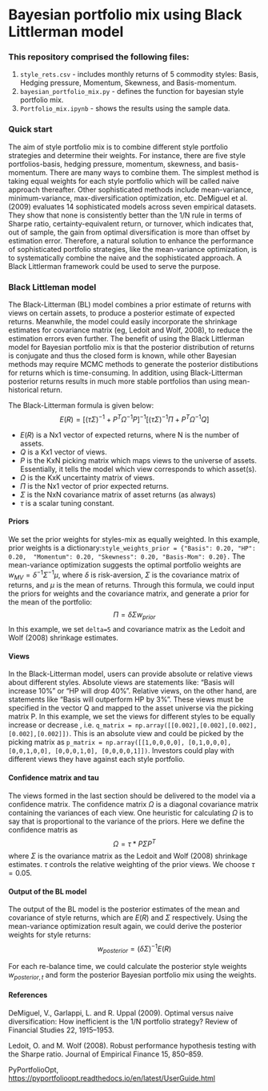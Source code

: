 # Bayesian portfolio mix using Black Littlerman model
### This repository comprised the following files:
1. `style_rets.csv` - includes monthly returns of 5 commodity styles: Basis, Hedging pressure, Momentum, Skewness, and Basis-momentum. 
2. `bayesian_portfolio_mix.py` - defines the function for bayesian style portfolio mix.
3. `Portfolio_mix.ipynb` - shows the results using the sample data.
### Quick start
The aim of style portfolio mix is to combine different style portfolio strategies and determine their weights. For instance, 
there are five style portfolios-basis, hedging pressure, momentum, skewness, and basis-momentum. There are many ways to 
combine them. The simplest method is taking equal weights for each style portfolio which will be called naive approach thereafter.
Other sophisticated methods include mean-variance, minimum-variance, max-diversification optimization, etc. DeMiguel et al. (2009)
evaluates 14 sophisticated models across seven empirical datasets. They show that none is consistently better than the  1/N rule in terms 
of Sharpe ratio, certainty-equivalent return, or turnover, which indicates that, out of sample, the gain from optimal diversification is 
more than offset by estimation error. Therefore, a natural solution to enhance the performance of sophisticated portfolio strategies, 
like the mean-variance optimization, is to systematically combine the naive and the sophisticated approach. A Black Littlerman
framework could be used to serve the purpose.

### Black Littleman model
The Black-Litterman (BL) model combines a prior estimate of returns with views on certain assets, to produce a posterior estimate of 
expected returns. Meanwhile, the model could easily incorporate the shrinkage estimates for covariance matrix (eg, Ledoit and Wolf, 2008),
to reduce the estimation errors even further. The benefit of using the Black Littlerman model for Bayesian portfolio mix is
that the posterior distribution of returns is conjugate and thus the closed form is known, while other Bayesian methods may require
MCMC methods to generate the posterior distibutions for returns which is time-consuming. In addition, using Black-Litterman posterior returns 
results in much more stable portfolios than using mean-historical return.

The Black-Litterman formula is given below:
$$E(R) = [(\tau \Sigma)^{-1}+P^T \Omega^{-1}P]^{-1}[(\tau \Sigma)^{-1}\Pi + P^T\Omega^{-1}Q]$$
* $E(R)$ is a Nx1 vector of expected returns, where N is the number of assets.
* $Q$ is a Kx1 vector of views.
* $P$ is the KxN picking matrix which maps views to the universe of assets. Essentially, it tells the model which view corresponds to which asset(s).
* $\Omega$ is the KxK uncertainty matrix of views.
* $\Pi$ is the Nx1 vector of prior expected returns.
* $\Sigma$ is the NxN covariance matrix of asset returns (as always)
* $\tau$ is a scalar tuning constant.

#### Priors
We set the prior weights for styles-mix as equally weighted. In this example, prior weights is a dictionary:`style_weights_prior = {"Basis": 0.20, "HP": 0.20, 
"Momentum": 0.20, "Skewness": 0.20, "Basis-Mom": 0.20}.` The mean-variance optimization suggests the optimal portfolio weights are
$w_{MV}=\delta^{-1}\Sigma^{-1}\mu$, where $\delta$ is risk-aversion, $\Sigma$ is the covariance matrix of returns, and $\mu$ is the mean of returns. 
Through this formula, we could input the priors for weights and the covariance matrix, and generate a prior for the mean of the portfolio:
$$\Pi=\delta\Sigma w_{prior}$$ 
In this example, we set `delta=5` and covariance matrix as the Ledoit and Wolf (2008) shrinkage estimates.

#### Views
In the Black-Litterman model, users can provide absolute or relative views about different styles. Absolute views are statements like: “Basis will increase 10%” 
or “HP will drop 40%”. Relative views, on the other hand, are statements like “Basis will outperform HP by 3%”. These views must be specified in the vector Q
 and mapped to the asset universe via the picking matrix P. In this example, we set the views for different styles to be equally increase or decrease
, i.e. `q_matrix = np.array([[0.002],[0.002],[0.002],[0.002],[0.002]])`. This is an absolute view and could be picked by the picking matrix as
`p_matrix = np.array([[1,0,0,0,0], [0,1,0,0,0], [0,0,1,0,0], [0,0,0,1,0], [0,0,0,0,1]])`. Investors could play with different views they have against
each style portfolio. 

#### Confidence matrix and tau
The views formed in the last section should be delivered to the model via a confidence matrix. The confidence matrix $\Omega$ is a diagonal covariance matrix 
containing the variances of each view. One heuristic for calculating $\Omega$ is to say that is proportional to the variance of the priors. Here we define 
the confidence matris as
$$\Omega = \tau * P\Sigma P^T$$
where $\Sigma$ is the ovariance matrix as the Ledoit and Wolf (2008) shrinkage estimates. $\tau$ controls the relative weighting of the prior views. We
choose $\tau = 0.05$.

#### Output of the BL model
The output of the BL model is the posterior estimates of the mean and covariance of style returns, which are $E(R)$ and $\Sigma$ respectively. Using the 
mean-variance optimization result again, we could derive the posterior weights for style returns: 
$$w_{posterior} = (\delta\Sigma)^{-1}E(R)$$

For each re-balance time, we could calculate the posterior style weights $w_{posterior,t}$ and form the posterior Bayesian portfolio mix using the weights. 

#### References
DeMiguel, V., Garlappi, L. and R. Uppal (2009). Optimal versus naive diversification: How inefficient is the 1/N portfolio strategy? 
Review of Financial Studies 22, 1915–1953.

Ledoit, O. and M. Wolf (2008). Robust performance hypothesis testing with the Sharpe ratio. Journal of Empirical Finance 15, 850–859. 

PyPortfolioOpt, https://pyportfolioopt.readthedocs.io/en/latest/UserGuide.html